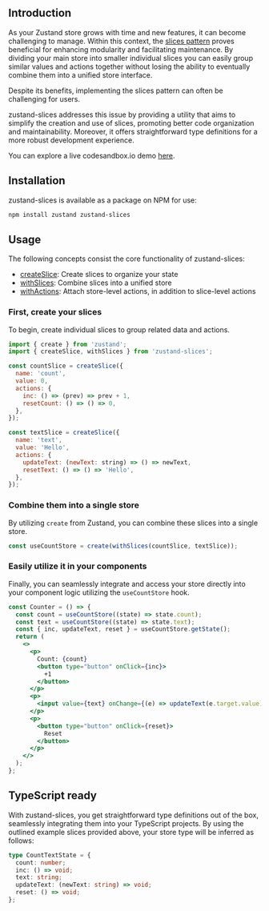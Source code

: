 ## Introduction

As your Zustand store grows with time and new features, it can become challenging to manage. Within this context, the [slices pattern](https://docs.pmnd.rs/zustand/guides/slices-pattern) proves beneficial for enhancing modularity and facilitating maintenance. By dividing your main store into smaller individual slices you can easily group similar values and actions together without losing the ability to eventually combine them into a unified store interface.

Despite its benefits, implementing the slices pattern can often be challenging for users.

zustand-slices addresses this issue by providing a utility that aims to simplify the creation and use of slices, promoting better code organization and maintainability. Moreover, it offers straightforward type definitions for a more robust development experience.

You can explore a live codesandbox.io demo [here](https://codesandbox.io/s/github/zustandjs/zustand-slices/tree/main/examples/01_counter).

## Installation

zustand-slices is available as a package on NPM for use:

```bash
npm install zustand zustand-slices
```

## Usage

The following concepts consist the core functionality of zustand-slices:

- [createSlice](../guides/01_create-slice.md): Create slices to organize your state
- [withSlices](../guides/02_combine-slices-into-single-store.md): Combine slices into a unified store
- [withActions](../guides/03_attaching-store-level-actions.md): Attach store-level actions, in addition to slice-level actions

### First, create your slices

To begin, create individual slices to group related data and actions.

```jsx
import { create } from 'zustand';
import { createSlice, withSlices } from 'zustand-slices';

const countSlice = createSlice({
  name: 'count',
  value: 0,
  actions: {
    inc: () => (prev) => prev + 1,
    resetCount: () => () => 0,
  },
});

const textSlice = createSlice({
  name: 'text',
  value: 'Hello',
  actions: {
    updateText: (newText: string) => () => newText,
    resetText: () => () => 'Hello',
  },
});
```

### Combine them into a single store

By utilizing `create` from Zustand, you can combine these slices into a single store.

```jsx
const useCountStore = create(withSlices(countSlice, textSlice));
```

### Easily utilize it in your components

Finally, you can seamlessly integrate and access your store directly into your component logic utilizing the `useCountStore` hook.

```jsx
const Counter = () => {
  const count = useCountStore((state) => state.count);
  const text = useCountStore((state) => state.text);
  const { inc, updateText, reset } = useCountStore.getState();
  return (
    <>
      <p>
        Count: {count}
        <button type="button" onClick={inc}>
          +1
        </button>
      </p>
      <p>
        <input value={text} onChange={(e) => updateText(e.target.value)} />
      </p>
      <p>
        <button type="button" onClick={reset}>
          Reset
        </button>
      </p>
    </>
  );
};
```

## TypeScript ready

With zustand-slices, you get straightforward type definitions out of the box, seamlessly integrating them into your TypeScript projects. By using the outlined example slices provided above, your store type will be inferred as follows:

```ts
type CountTextState = {
  count: number;
  inc: () => void;
  text: string;
  updateText: (newText: string) => void;
  reset: () => void;
};
```

